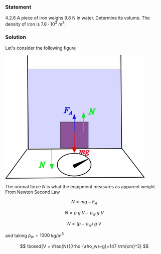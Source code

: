 ###  Statement

$4.2.6$ A piece of iron weighs $9.8 \mathrm{~N}$ in water. Determine its volume. The density of iron is $7.8 \cdot 10^3 \mathrm{~m^3}$.

### Solution

Let's consider the following figure

![ Force analysis |445x394, 51%](../../img/4.2.6/draw.png)

The normal force $N$ is what the equipment measures as apparent weight. From Newton Second Law

$$
N = mg-F_A
$$

$$
N = \rho~g~V-\rho_w~g~V
$$

$$
N = (\rho -\rho_w)~g~V
$$

and taking $\rho_w = 1000$ kg/m$^3$

$$
\boxed{V = \frac{N}{(\rho -\rho_w)~g}=147 \rm{cm}^3}
$$